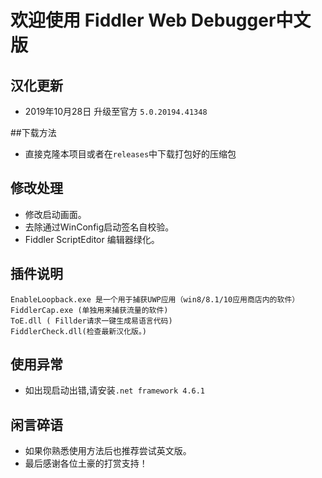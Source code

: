 # 欢迎使用 Fiddler Web Debugger中文版
## 汉化更新
 + 2019年10月28日 升级至官方 `5.0.20194.41348`
 
##下载方法
 + 直接克隆本项目或者在`releases`中下载打包好的压缩包
## 修改处理
 + 修改启动画面。
 + 去除通过WinConfig启动签名自校验。
 + Fiddler ScriptEditor 编辑器绿化。
## 插件说明
~~~
EnableLoopback.exe 是一个用于捕获UWP应用（win8/8.1/10应用商店内的软件）
FiddlerCap.exe (单独用来捕获流量的软件)
ToE.dll ( Fillder请求一键生成易语言代码)
FiddlerCheck.dll(检查最新汉化版。)
 ~~~
## 使用异常
+ 如出现启动出错,请安装`.net framework 4.6.1`
## 闲言碎语
+ 如果你熟悉使用方法后也推荐尝试英文版。
+ 最后感谢各位土豪的打赏支持！